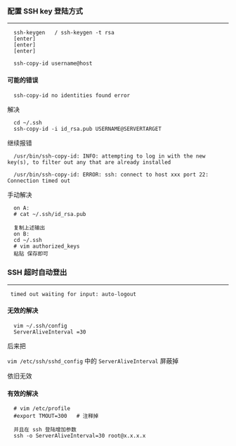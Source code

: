 ### 配置 SSH key 登陆方式

---

```shell
  ssh-keygen   / ssh-keygen -t rsa
  [enter]
  [enter]
  [enter]

  ssh-copy-id username@host
```

#### 可能的错误

```shell
  ssh-copy-id no identities found error
```

  解决

```
  cd ~/.ssh
  ssh-copy-id -i id_rsa.pub USERNAME@SERVERTARGET
```

  继续报错

```
  /usr/bin/ssh-copy-id: INFO: attempting to log in with the new key(s), to filter out any that are already installed

  /usr/bin/ssh-copy-id: ERROR: ssh: connect to host xxx port 22: Connection timed out
```

  手动解决

```
  on A:
  # cat ~/.ssh/id_rsa.pub

  复制上述输出
  on B:
  cd ~/.ssh
  # vim authorized_keys
  粘贴 保存即可
```

### SSH 超时自动登出

---

```shell
 timed out waiting for input: auto-logout
```

#### 无效的解决

```
  vim ~/.ssh/config
  ServerAliveInterval =30
```

  后来把 

  `vim /etc/ssh/sshd_config` 中的 `ServerAliveInterval` 屏蔽掉

  依旧无效

#### 有效的解决

```
  # vim /etc/profile
  #export TMOUT=300   # 注释掉

  并且在 ssh 登陆增加参数
  ssh -o ServerAliveInterval=30 root@x.x.x.x
```
